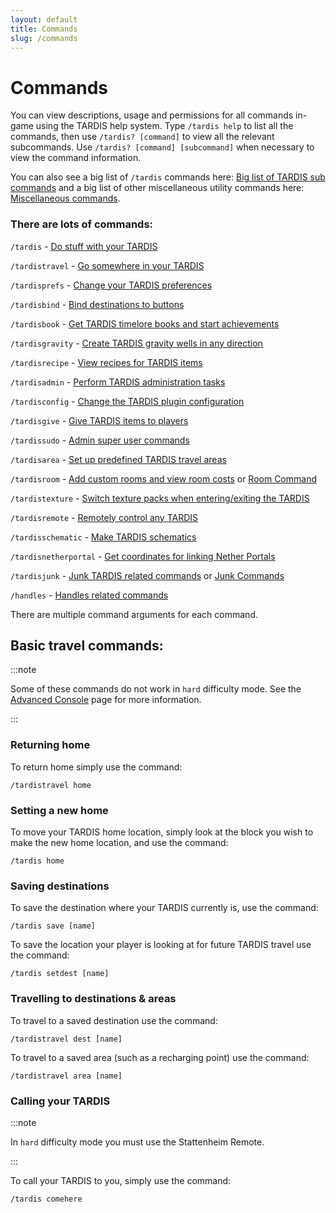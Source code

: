 ```yaml
---
layout: default
title: Commands
slug: /commands
---
```


# Commands

You can view descriptions, usage and permissions for all commands in-game using the TARDIS help system.
Type `/tardis help` to list all the commands, then use `/tardis? [command]` to view all the relevant subcommands.
Use `/tardis? [command] [subcommand]` when necessary to view the command information.

You can also see a big list of `/tardis` commands here: [Big list of TARDIS sub commands](/commands/tardis-commands-table)
and a big list of other miscellaneous utility commands here: [Miscellaneous commands](/commands/misc).

### There are lots of commands:

`/tardis` - [Do stuff with your TARDIS](commands/tardis)

`/tardistravel` - [Go somewhere in your TARDIS](commands/travel)

`/tardisprefs` - [Change your TARDIS preferences](commands/player-preferences)

`/tardisbind` - [Bind destinations to buttons](commands/bind)

`/tardisbook` - [Get TARDIS timelore books and start achievements](books)

`/tardisgravity` - [Create TARDIS gravity wells in any direction](/rooms/gravity-wells)

`/tardisrecipe` - [View recipes for TARDIS items](commands/recipe)

`/tardisadmin` - [Perform TARDIS administration tasks](commands/admin)

`/tardisconfig` - [Change the TARDIS plugin configuration](commands/config)

`/tardisgive` - [Give TARDIS items to players](commands/give)

`/tardissudo` - [Admin super user commands](commands/sudo)

`/tardisarea` - [Set up predefined TARDIS travel areas](commands/area)

`/tardisroom` - [Add custom rooms and view room costs](/rooms/custom) or [Room Command](/commands/room)

`/tardistexture` - [Switch texture packs when entering/exiting the TARDIS](commands/texture)

`/tardisremote` - [Remotely control any TARDIS](commands/remote)

`/tardisschematic` - [Make TARDIS schematics](commands/schematic)

`/tardisnetherportal` - [Get coordinates for linking Nether Portals](commands/netherportal)

`/tardisjunk` - [Junk TARDIS related commands](junk-tardis) or [Junk Commands](commands/junk)

`/handles` - [Handles related commands](handles)

There are multiple command arguments for each command.

## Basic travel commands:

:::note

Some of these commands do not work in `hard` difficulty mode. See
the [Advanced Console](advanced-console) page for more information.

:::

### Returning home

To return home simply use the command:

```
/tardistravel home
```

### Setting a new home

To move your TARDIS home location, simply look at the block you wish to make the new home location, and use the command:

```
/tardis home
```

### Saving destinations

To save the destination where your TARDIS currently is, use the command:

```
/tardis save [name]
```

To save the location your player is looking at for future TARDIS travel use the command:

```
/tardis setdest [name]
```

### Travelling to destinations & areas

To travel to a saved destination use the command:

```
/tardistravel dest [name]
```

To travel to a saved area (such as a recharging point) use the command:

```
/tardistravel area [name]
```

### Calling your TARDIS

:::note

In `hard` difficulty mode you must use the Stattenheim Remote.

:::

To call your TARDIS to you, simply use the command:

```
/tardis comehere
```
